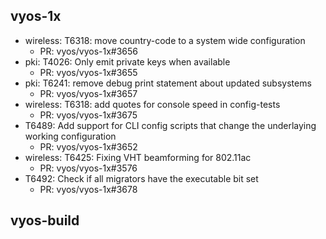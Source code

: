 ## vyos-1x
- wireless: T6318: move country-code to a system wide configuration
   - PR: vyos/vyos-1x#3656
- pki: T4026: Only emit private keys when available
   - PR: vyos/vyos-1x#3655
- pki: T6241: remove debug print statement about updated subsystems
   - PR: vyos/vyos-1x#3657
- wireless: T6318: add quotes for console speed in config-tests
   - PR: vyos/vyos-1x#3675
- T6489: Add support for CLI config scripts that change the underlaying working configuration
   - PR: vyos/vyos-1x#3652
- wireless: T6425: Fixing VHT beamforming for 802.11ac
   - PR: vyos/vyos-1x#3576
- T6492: Check if all migrators have the executable bit set
   - PR: vyos/vyos-1x#3678


## vyos-build


